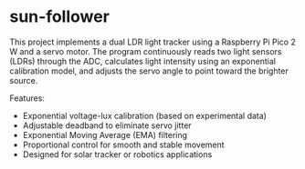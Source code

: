 # sun-follower


This project implements a dual LDR light tracker using a Raspberry Pi Pico 2 W and a servo motor.
The program continuously reads two light sensors (LDRs) through the ADC, calculates light intensity using an exponential calibration model, and adjusts the servo angle to point toward the brighter source.

Features:
* Exponential voltage-lux calibration (based on experimental data)
* Adjustable deadband to eliminate servo jitter
* Exponential Moving Average (EMA) filtering
* Proportional control for smooth and stable movement
* Designed for solar tracker or robotics applications
